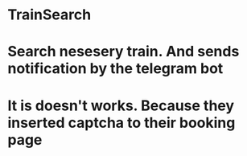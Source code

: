 # TrainSearch
# Search nesesery train. And sends notification by the telegram bot
# It is doesn't works. Because they inserted captcha to their booking page
